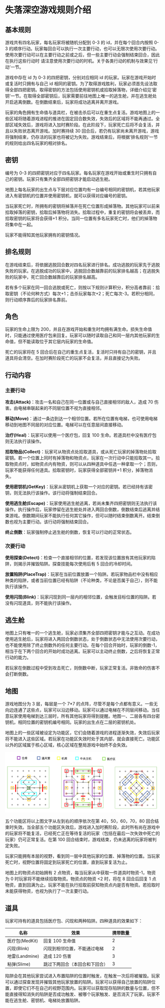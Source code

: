# 失落深空游戏规则介绍

## 基本规则

游戏共有四名玩家，每名玩家将被随机分配到 0-3 的 id，并在每个回合内按照 0-3 的顺序行动。玩家每回合可以执行一次主要行动，也可以无限次使用次要行动。使用次要行动可以在主要行动之前或之后，但一些主要行动会强制结束回合，因此在执行这些行动时
请注意使用次要行动的时机。关于各类行动的机制与效果见‘行动’一节。

游戏中存在 id 为 0-3 的四把密钥，分别对应相同 id 的玩家。玩家在游戏开始时或复活时只拥有与自己 id 相同的密钥。为了取得游戏胜利，玩家必须首先设法取得全部四把密钥。取得密钥的方法包括使用密钥机或拾取掉落物，详细介绍见‘密钥’一节。在取得全部密钥后，玩家需要前往地图上唯一的逃生舱，并在逃生舱处开启逃离倒数。在倒数结束后，玩家将成功逃离并离开游戏。

玩家的角色拥有生命值与道具栏，在被击杀后可以在重生点复活。游戏地图上的一些区域将随着游戏进程的推进在固定回合数失效，失效后的区域将不能再通过。全部区域失效后，游戏将进入加时赛阶段。在此阶段下，玩家死亡后将不会复活，并且以失败状态离开游戏。加时赛持续 30 回合后，若仍有玩家尚未离开游戏，游戏将强制结束，仍存活的玩家也将被记为失败。游戏结束后，将根据‘排名规则‘一节的规则给出四名玩家的相对排名。

## 密钥

编号为 0-3 的四把密钥对应于四名玩家。每名玩家在游戏开始或重生时只拥有自己的密钥。玩家只有集齐全部四把密钥才能启动逃生舱。

地图上每名玩家的出生点与下层对应位置均有一台编号相同的密钥机，若其他玩家进入有密钥机的位置并使用密钥机，就可以获得对应编号的密钥。

当玩家死亡时，所拥有的密钥将掉落并在死亡位置形成掉落物。其他玩家可以前来拾取掉落的密钥，拾取后掉落物将消失。拾取过程中，重复的密钥将会被丢弃，而拾取密钥的玩家将会获得+1 积分。当同一位置有多名玩家死亡时，他们的掉落物将集中在一起。

玩家不能得知其他玩家拥有的密钥情况。

## 排名规则

在游戏结束后，将依据逃脱回合数对四名玩家进行排名。成功逃脱的玩家先于逃脱失败的玩家。在逃脱成功的玩家中，逃脱回合数越靠前的玩家排名越高；在逃脱失败的玩家中，死亡回合数越靠后的玩家排名越高。

若有多个玩家在同一回合逃脱或死亡，则按以下规则计算积分，积分高者靠前：拾取密钥（不论何种方式）每次+1；击杀玩家每次+2；死亡每次-3。若积分相同，则行动顺序靠后的玩家排名靠前。

## 角色

玩家的生命上限为 200，并且在游戏开始和重生时均拥有满生命。损失生命值时，只能通过使用医疗包来回复。玩家可以随时读取自己和同一层内其他玩家的生命值，但不能读取位于其它层内玩家的生命值。

死亡的玩家将在 5 回合后在自己的重生点复活，复活时只持有自己的密钥，并且道具将会清空。在加时赛阶段死亡的玩家不会复活，并且直接记为失败。

## 行动内容

### 主要行动

**攻击(Attack)**：攻击一名和自己在同一位置或与自己直接相邻的敌人，造成 70 伤害。由电梯串联起来的不同层位置不视为直接相邻。

**移动(Move)**：通过一条边到达一个相邻位置。若所在位置有电梯，也可使用电梯移动到地图不同层的对应位置。电梯可以在任意层间直接移动。

**治疗(Heal)**：玩家可以使用一个医疗包，回复 100 生命。若道具栏中没有医疗包则无法执行该操作。

**拾取物品(Collect)**：玩家可从物资点处拾取道具，或从死亡玩家的掉落物处拾取密钥。若一个位置上同时有掉落物和物资点，玩家在一次行动中只能拾取其一。拾取物资点时，如物资点内有物资，则可以从四种道具中任选一种拿取一个；否则，玩家不能获得任何道具。拾取密钥时，玩家获得全部密钥并+1 积分，掉落物消失。

**使用密钥机(GetKey)**：玩家从密钥机上获取一个对应的密钥。若已经持有该密钥，则无法执行该操作。该行动将强制结束回合。

**使用逃生舱(Escape)**：玩家使用逃生舱逃离，若尚未集齐四把密钥则无法执行该操作。执行操作后，玩家停留在逃生舱处并进入两回合倒数，倒数结束后逃离并结束游戏。倒数期间玩家不能执行任何其它操作，但可以随时结束倒数离开。结束倒数也视为主要行动。该行动将强制结束回合。

**终止倒数**：玩家强制停止逃生舱的倒数，恢复可以行动的正常状态。

### 次要行动

**使用探查(Detect)**：检查一个直接相邻的位置，若发现该位置放有其他玩家的陷阱，则揭示并摧毁陷阱。探查技能每次使用后有 5 回合的冷却时间。

**放置陷阱(PlaceTrap)**：玩家在当前位置放置一个陷阱。若玩家物品栏中没有相应种类的陷阱，或者当前位置已经有陷阱（不论种类，不论是否属于自己），则不能执行该操作。

**使用闪现(Blink)**：玩家闪现到同一层内的相邻位置，会触发目标位置的陷阱。若没有闪现道具，则不能执行该操作。

## 逃生舱

地图上只有唯一的一个逃生舱，玩家必须集齐全部四把密钥才能与之互动。在成功使用逃生舱后，玩家将进入两回合倒数状态，处于倒数状态中无法使用次要行动，也不能使用除了终止倒数外的任何主要行动。在每个回合开始时，玩家的倒数-1，相当于在下两个回合的开始时成功逃离。玩家可以主动终止倒数，之后将恢复正常行动的能力。

若玩家在倒数过程中受到攻击死亡，则倒数中断，玩家正常复活。非致命的伤害不会打断倒数。

## 地图

游戏地图分为 3 层，每层是一个 7*7 的点阵，尽管不是每个点都有意义。一些无向边连通了这些点，玩家可以沿边移动。玩家可以通过电梯在不同层间移动。当任意玩家使用电梯到达三层时，所有其他玩家将得到提醒。地图一、二层各有四台密钥机，相同位置的密钥机编号相同。玩家的出生点在二层的密钥机处。

地图上的一些区域被设定为功能区，它们会随着游戏的进程逐渐失效，失效后玩家将不能进入这些区域。若玩家在功能区失效时处于其内部，就会直接死亡。功能区以外的区域属于核心区域，核心区域在整局游戏中始终不会失效。

![地图](img/map.png)

五个功能区将以上图文字从左到右的顺序依次在第 40，50，60，70，80 回合结束时失效。当全部五个功能区失效后，游戏进入加时赛阶段，此时所有尚在游戏中的玩家将不能复活，已经死亡正在等待复活的玩家（包括在最后一次失效中死亡的玩家）仍可正常复活。在第 100 回合结束时，游戏结束，仍未逃离的玩家将被判定失败。

玩家只能拥有本层的视野，看到同一层中其他玩家的位置、掉落物的位置。当玩家死亡时，视野位置将固定到玩家死亡的位置，直到玩家复活为止。

地图上的物资点初始拥有 2 点物资，每当玩家从中获取一件道具时物资-1，物资为 0 时玩家将不能继续拾取物资。物资点的物资 <2 时，将在 8 回合后回复 1 点物资，直到回满为止。玩家不能在执行拾取前获知物资点内是否有物资。若拾取时未能获得物资，也视为执行了一次主要行动。

## 道具

玩家可持有的道具包括医疗包、闪现和两种陷阱。四种道具的效果如下：

| 名称           | 效果              | 携带数量 |
|--------------|-----------------|------|
| 医疗包(MedKit)  | 回复 100 生命值      | 2    |
| 闪现(Blink)    | 闪现到相邻位置，不能通过电梯  | 2    |
| 地雷(Landmine) | 造成 120 伤害       | 3    |
| 粘弹(Slime)    | 跳过下两回合（本回合和下回合） | 3    |

陷阱会在其他玩家尝试进入布置陷阱的位置时触发，在触发一次后将被摧毁。玩家可以通过探查发现并摧毁其他玩家放置的陷阱。玩家可以获得自己放置的陷阱位置，即使它们不在自己的视野范围内。玩家可以获取现存陷阱的数量与位置，但不能直接得知消失的陷阱是否成功触发、被哪个玩家触发、是否消灭了玩家。玩家不能在逃生舱、密钥机、电梯处放置陷阱。
